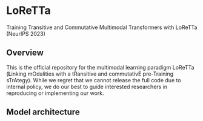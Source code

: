 # LoReTTa
Training Transitive and Commutative Multimodal Transformers with LoReTTa (NeurIPS 2023)

## Overview

This is the official repository for the multimodal learning paradigm LoReTTa ($`\textbf{L}`$inking mOdalities with a tRansitive and commutativE pre-Training sTrAtegy). While we regret that we cannot release the full code due to internal policy, we do our best to guide interested researchers in reproducing or implementing our work.

## Model architecture

